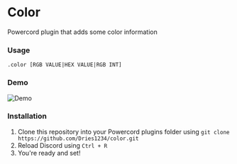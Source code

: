 # Color
Powercord plugin that adds some color information

### Usage
`.color [RGB VALUE|HEX VALUE|RGB INT]`
### Demo
![Demo](https://media.giphy.com/media/d9TLLO4oi01NmR9nPt/giphy.gif)

### Installation
1. Clone this repository into your Powercord plugins folder using `git clone https://github.com/Dries1234/color.git`
2. Reload Discord using `Ctrl + R`
3. You're ready and set!
